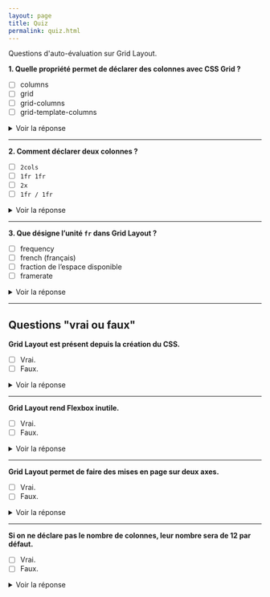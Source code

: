 ```yaml
---
layout: page
title: Quiz
permalink: quiz.html
---
```


Questions d'auto-évaluation sur Grid Layout.

**1. Quelle propriété permet de déclarer des colonnes avec CSS Grid ?**

- [ ] columns
- [ ] grid
- [ ] grid-columns
- [ ] grid-template-columns

<details>
  <summary>Voir la réponse</summary>
  <p><code>grid-template-columns</code>.</p>
</details>

---

**2. Comment déclarer deux colonnes ?**

- [ ] `2cols`
- [ ] `1fr 1fr`
- [ ] `2x`
- [ ] `1fr / 1fr`

<details>
  <summary>Voir la réponse</summary>
  <p>Réponse n° 2: <code>grid-template-columns: 1fr 1fr</code>.</p>
</details>

---


**3. Que désigne l’unité `fr` dans Grid Layout ?**

- [ ] frequency
- [ ] french (français)
- [ ] fraction de l’espace disponible
- [ ] framerate

<details>
  <summary>Voir la réponse</summary>
  <p>Réponse n° 3.</p>
</details>

---

## Questions "vrai ou faux"

**Grid Layout est présent depuis la création du CSS.**

- [ ] Vrai.
- [ ] Faux.

<details>
  <summary>Voir la réponse</summary>
  <p>Faux. Les CSS a été créé en 1996, et le module Grid Layout est utilisable depuis 2017.</p>
</details>

---

**Grid Layout rend Flexbox inutile.**

- [ ] Vrai.
- [ ] Faux.

<details>
  <summary>Voir la réponse</summary>
  <p>Faux. Flexbox et Grid ont des usages différents, l'un ne remplace pas l'autre.</p>
</details>

---

**Grid Layout permet de faire des mises en page sur deux axes.**

- [ ] Vrai.
- [ ] Faux.

<details>
  <summary>Voir la réponse</summary>
  <p>Vrai. C'est la principale différence avec Flexbox, qui fonctionne sur un seul axe.</p>
</details>

---

**Si on ne déclare pas le nombre de colonnes, leur nombre sera de 12 par défaut.**

- [ ] Vrai.
- [ ] Faux.

<details>
  <summary>Voir la réponse</summary>
  <p>Faux. Si on ne déclare pas leur nombre, la grille comportera une seule colonne.</p>
</details>
